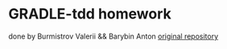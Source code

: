 # GRADLE-tdd homework
done by Burmistrov Valerii && Barybin Anton
[original repository](https://github.com/qwisz/tdd_hw)
